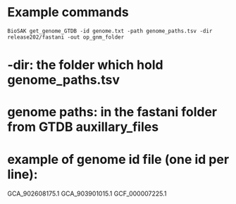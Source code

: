 
# Example commands
    BioSAK get_genome_GTDB -id genome.txt -path genome_paths.tsv -dir release202/fastani -out op_gnm_folder

# -dir: the folder which hold genome_paths.tsv
# genome paths: in the fastani folder from GTDB auxillary_files
# example of genome id file (one id per line):
GCA_902608175.1
GCA_903901015.1
GCF_000007225.1
